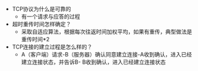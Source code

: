 * TCP协议为什么是可靠的
  * 有一个请求与应答的过程
* 超时重传时间怎样确定？
  * 采取自适应算法，根据每次往返时间加权平均，如果有重传，典型做法是重传时间\*2
* TCP连接的建立过程是怎么样的？
  * A（客户端）请求-B（服务器）确认同意建立连接-A收到确认，进入已经建立连接状态，并告诉B- B收到确认，进入已经建立连接状态



